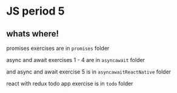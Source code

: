 # JS period 5

## whats where!

promises exercises are in `promises` folder

async and await exercises 1 - 4 are in `asyncawait` folder

and async and await exercise 5 is in `asyncawaitReactNative` folder

react with redux todo app exercise is in `todo` folder

